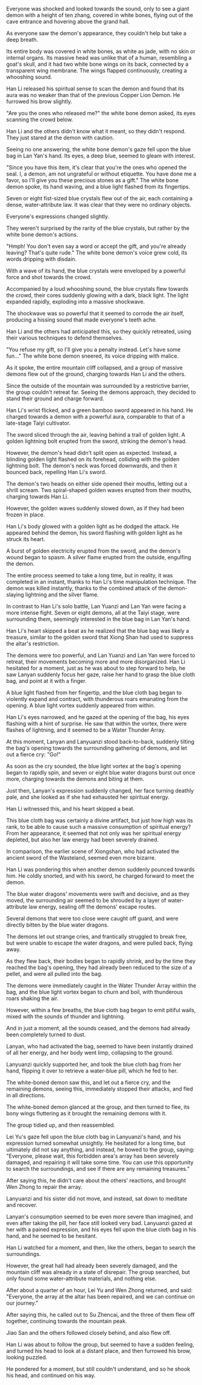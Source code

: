 Everyone was shocked and looked towards the sound, only to see a giant demon with a height of ten zhang, covered in white bones, flying out of the cave entrance and hovering above the grand hall.

As everyone saw the demon's appearance, they couldn't help but take a deep breath.

Its entire body was covered in white bones, as white as jade, with no skin or internal organs. Its massive head was unlike that of a human, resembling a goat's skull, and it had two white bone wings on its back, connected by a transparent wing membrane. The wings flapped continuously, creating a whooshing sound.

Han Li released his spiritual sense to scan the demon and found that its aura was no weaker than that of the previous Copper Lion Demon. He furrowed his brow slightly.

"Are you the ones who released me?" the white bone demon asked, its eyes scanning the crowd below.

Han Li and the others didn't know what it meant, so they didn't respond. They just stared at the demon with caution.

Seeing no one answering, the white bone demon's gaze fell upon the blue bag in Lan Yan's hand. Its eyes, a deep blue, seemed to gleam with interest.

"Since you have this item, it's clear that you're the ones who opened the seal. I, a demon, am not ungrateful or without etiquette. You have done me a favor, so I'll give you these precious stones as a gift." The white bone demon spoke, its hand waving, and a blue light flashed from its fingertips.

Seven or eight fist-sized blue crystals flew out of the air, each containing a dense, water-attribute law. It was clear that they were no ordinary objects.

Everyone's expressions changed slightly.

They weren't surprised by the rarity of the blue crystals, but rather by the white bone demon's actions.

"Hmph! You don't even say a word or accept the gift, and you're already leaving? That's quite rude." The white bone demon's voice grew cold, its words dripping with disdain.

With a wave of its hand, the blue crystals were enveloped by a powerful force and shot towards the crowd.

Accompanied by a loud whooshing sound, the blue crystals flew towards the crowd, their cores suddenly glowing with a dark, black light. The light expanded rapidly, exploding into a massive shockwave.

The shockwave was so powerful that it seemed to corrode the air itself, producing a hissing sound that made everyone's teeth ache.

Han Li and the others had anticipated this, so they quickly retreated, using their various techniques to defend themselves.

"You refuse my gift, so I'll give you a penalty instead. Let's have some fun..." The white bone demon sneered, its voice dripping with malice.

As it spoke, the entire mountain cliff collapsed, and a group of massive demons flew out of the ground, charging towards Han Li and the others.

Since the outside of the mountain was surrounded by a restrictive barrier, the group couldn't retreat far. Seeing the demons approach, they decided to stand their ground and charge forward.

Han Li's wrist flicked, and a green bamboo sword appeared in his hand. He charged towards a demon with a powerful aura, comparable to that of a late-stage Taiyi cultivator.

The sword sliced through the air, leaving behind a trail of golden light. A golden lightning bolt erupted from the sword, striking the demon's head.

However, the demon's head didn't split open as expected. Instead, a blinding golden light flashed on its forehead, colliding with the golden lightning bolt. The demon's neck was forced downwards, and then it bounced back, repelling Han Li's sword.

The demon's two heads on either side opened their mouths, letting out a shrill scream. Two spiral-shaped golden waves erupted from their mouths, charging towards Han Li.

However, the golden waves suddenly slowed down, as if they had been frozen in place.

Han Li's body glowed with a golden light as he dodged the attack. He appeared behind the demon, his sword flashing with golden light as he struck its heart.

A burst of golden electricity erupted from the sword, and the demon's wound began to spasm. A silver flame erupted from the outside, engulfing the demon.

The entire process seemed to take a long time, but in reality, it was completed in an instant, thanks to Han Li's time manipulation technique. The demon was killed instantly, thanks to the combined attack of the demon-slaying lightning and the silver flame.

In contrast to Han Li's solo battle, Lan Yuanzi and Lan Yan were facing a more intense fight. Seven or eight demons, all at the Taiyi stage, were surrounding them, seemingly interested in the blue bag in Lan Yan's hand.

Han Li's heart skipped a beat as he realized that the blue bag was likely a treasure, similar to the golden sword that Xiong Shan had used to suppress the altar's restriction.

The demons were too powerful, and Lan Yuanzi and Lan Yan were forced to retreat, their movements becoming more and more disorganized.
Han Li hesitated for a moment, just as he was about to step forward to help, he saw Lanyan suddenly focus her gaze, raise her hand to grasp the blue cloth bag, and point at it with a finger.

A blue light flashed from her fingertip, and the blue cloth bag began to violently expand and contract, with thunderous roars emanating from the opening. A blue light vortex suddenly appeared from within.

Han Li's eyes narrowed, and he gazed at the opening of the bag, his eyes flashing with a hint of surprise. He saw that within the vortex, there were flashes of lightning, and it seemed to be a Water Thunder Array.

At this moment, Lanyan and Lanyuanzi stood back-to-back, suddenly tilting the bag's opening towards the surrounding gathering of demons, and let out a fierce cry: "Go!"

As soon as the cry sounded, the blue light vortex at the bag's opening began to rapidly spin, and seven or eight blue water dragons burst out once more, charging towards the demons and biting at them.

Just then, Lanyan's expression suddenly changed, her face turning deathly pale, and she looked as if she had exhausted her spiritual energy.

Han Li witnessed this, and his heart skipped a beat.

This blue cloth bag was certainly a divine artifact, but just how high was its rank, to be able to cause such a massive consumption of spiritual energy? From her appearance, it seemed that not only was her spiritual energy depleted, but also her law energy had been severely drained.

In comparison, the earlier scene of Xiongshan, who had activated the ancient sword of the Wasteland, seemed even more bizarre.

Han Li was pondering this when another demon suddenly pounced towards him. He coldly snorted, and with his sword, he charged forward to meet the demon.

The blue water dragons' movements were swift and decisive, and as they moved, the surrounding air seemed to be shrouded by a layer of water-attribute law energy, sealing off the demons' escape routes.

Several demons that were too close were caught off guard, and were directly bitten by the blue water dragons.

The demons let out strange cries, and frantically struggled to break free, but were unable to escape the water dragons, and were pulled back, flying away.

As they flew back, their bodies began to rapidly shrink, and by the time they reached the bag's opening, they had already been reduced to the size of a pellet, and were all pulled into the bag.

The demons were immediately caught in the Water Thunder Array within the bag, and the blue light vortex began to churn and boil, with thunderous roars shaking the air.

However, within a few breaths, the blue cloth bag began to emit pitiful wails, mixed with the sounds of thunder and lightning.

And in just a moment, all the sounds ceased, and the demons had already been completely turned to dust.

Lanyan, who had activated the bag, seemed to have been instantly drained of all her energy, and her body went limp, collapsing to the ground.

Lanyuanzi quickly supported her, and took the blue cloth bag from her hand, flipping it over to retrieve a water-blue pill, which he fed to her.

The white-boned demon saw this, and let out a fierce cry, and the remaining demons, seeing this, immediately stopped their attacks, and fled in all directions.

The white-boned demon glanced at the group, and then turned to flee, its bony wings fluttering as it brought the remaining demons with it.

The group tidied up, and then reassembled.

Lei Yu's gaze fell upon the blue cloth bag in Lanyuanzi's hand, and his expression turned somewhat unsightly. He hesitated for a long time, but ultimately did not say anything, and instead, he bowed to the group, saying: "Everyone, please wait, this forbidden area's array has been severely damaged, and repairing it will take some time. You can use this opportunity to search the surroundings, and see if there are any remaining treasures."

After saying this, he didn't care about the others' reactions, and brought Wen Zhong to repair the array.

Lanyuanzi and his sister did not move, and instead, sat down to meditate and recover.

Lanyan's consumption seemed to be even more severe than imagined, and even after taking the pill, her face still looked very bad. Lanyuanzi gazed at her with a pained expression, and his eyes fell upon the blue cloth bag in his hand, and he seemed to be hesitant.

Han Li watched for a moment, and then, like the others, began to search the surroundings.

However, the great hall had already been severely damaged, and the mountain cliff was already in a state of disrepair. The group searched, but only found some water-attribute materials, and nothing else.

After about a quarter of an hour, Lei Yu and Wen Zhong returned, and said: "Everyone, the array at the altar has been repaired, and we can continue on our journey."

After saying this, he called out to Su Zhencai, and the three of them flew off together, continuing towards the mountain peak.

Jiao San and the others followed closely behind, and also flew off.

Han Li was about to follow the group, but seemed to have a sudden feeling, and turned his head to look at a distant place, and then furrowed his brow, looking puzzled.

He pondered for a moment, but still couldn't understand, and so he shook his head, and continued on his way.